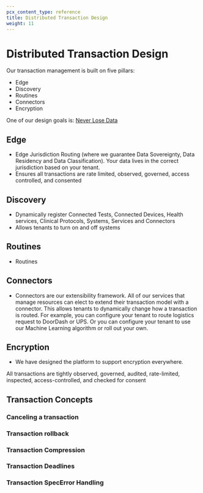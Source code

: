 ```yaml
---
pcx_content_type: reference
title: Distributed Transaction Design
weight: 11
---
```


# Distributed Transaction Design

Our transaction management is built on five pillars:

- Edge
- Discovery
- Routines
- Connectors
- Encryption

One of our design goals is: [Never Lose Data](/fundamentals/design-and-architecture/design-goals/)

## Edge

- Edge Jurisdiction Routing (where we guarantee Data Sovereignty, Data Residency and Data Classification). Your data lives in the correct jurisdiction based on your tenant.
- Ensures all transactions are rate limited, observed, governed, access controlled, and consented

## Discovery

- Dynamically register Connected Tests, Connected Devices, Health services, Clinical Protocols, Systems, Services and Connectors
- Allows tenants to turn on and off systems

## Routines

- Routines

## Connectors

- Connectors are our extensibility framework. All of our services that manage resources can elect to extend their transaction model with a connector. This allows tenants to dynamically change how a transaction is routed. For example, you can configure your tenant to route logistics request to DoorDash or UPS. Or you can configure your tenant to use our Machine Learning algorithm or roll out your own.

## Encryption

- We have designed the platform to support encryption everywhere.

All transactions are tightly observed, governed, audited, rate-limited, inspected, access-controlled, and checked for consent

## Transaction Concepts

### Canceling a transaction

### Transaction rollback

### Transaction Compression

### Transaction Deadlines

### Transaction SpecError Handling
